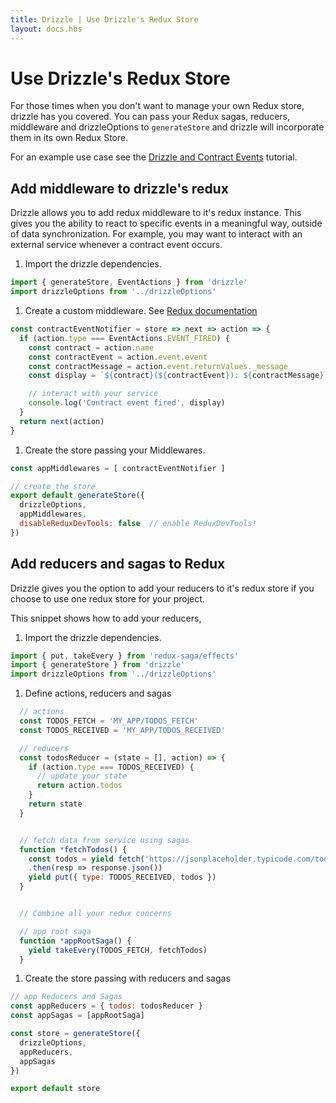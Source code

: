 ```yaml
---
title: Drizzle | Use Drizzle's Redux Store
layout: docs.hbs
---
```

# Use Drizzle's Redux Store

For those times when you don't want to manage your own Redux store, drizzle has
you covered. You can pass your Redux sagas, reducers, middleware and
drizzleOptions to `generateStore` and drizzle will incorporate them in its own
Redux Store.


For an example use case see the [Drizzle and Contract
Events](/tutorials/drizzle-and-contract-events) tutorial.


Add middleware to drizzle's redux
--------------------------------------

Drizzle allows you to add redux middleware to it's redux instance. This gives
you the ability to react to specific events in a meaningful way, outside of data
synchronization. For example, you may want to interact with an external service
whenever a contract event occurs.


1. Import the drizzle dependencies.

  ```javascript
  import { generateStore, EventActions } from 'drizzle'
  import drizzleOptions from '../drizzleOptions'
  ```

1. Create a custom middleware. See [Redux documentation](https://redux.js.org/advanced/middleware)

  ```javascript
  const contractEventNotifier = store => next => action => {
    if (action.type === EventActions.EVENT_FIRED) {
      const contract = action.name
      const contractEvent = action.event.event
      const contractMessage = action.event.returnValues._message
      const display = `${contract}(${contractEvent}): ${contractMessage}`

      // interact with your service
      console.log('Contract event fired', display)
    }
    return next(action)
  }
  ```

1. Create the store passing your Middlewares.

  ```javascript
  const appMiddlewares = [ contractEventNotifier ]

  // create the store
  export default generateStore({
    drizzleOptions,
    appMiddlewares,
    disableReduxDevTools: false  // enable ReduxDevTools!
  })
  ```

Add reducers and sagas to Redux
------------------------------------

Drizzle gives you the option to add your reducers to it's redux store if you
choose to use one redux store for your project.

This snippet shows how to add your reducers,

1. Import the drizzle dependencies.

  ```javascript
  import { put, takeEvery } from 'redux-saga/effects'
  import { generateStore } from 'drizzle'
  import drizzleOptions from '../drizzleOptions'
  ```

1. Define actions, reducers and sagas

```javascript
  // actions
  const TODOS_FETCH = 'MY_APP/TODOS_FETCH'
  const TODOS_RECEIVED = 'MY_APP/TODOS_RECEIVED'

  // reducers
  const todosReducer = (state = [], action) => {
    if (action.type === TODOS_RECEIVED) {
      // update your state
      return action.todos
    }
    return state
  }


  // fetch data from service using sagas
  function *fetchTodos() {
    const todos = yield fetch('https://jsonplaceholder.typicode.com/todos')
    .then(resp => response.json())
    yield put({ type: TODOS_RECEIVED, todos })
  }


  // Combine all your redux concerns

  // app root saga
  function *appRootSaga() {
    yield takeEvery(TODOS_FETCH, fetchTodos)
  }
```
1. Create the store passing with reducers and sagas

```javascript
// app Reducers and Sagas
const appReducers = { todos: todosReducer }
const appSagas = [appRootSaga]

const store = generateStore({
  drizzleOptions,
  appReducers,
  appSagas
})

export default store
```

